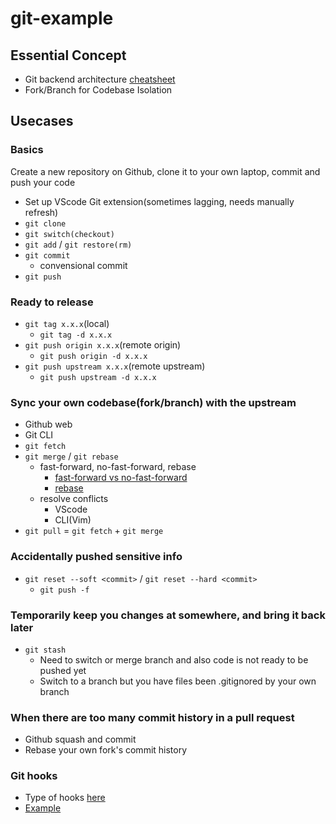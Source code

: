 # git-example

## Essential Concept

- Git backend architecture [cheatsheet](https://ndpsoftware.com/git-cheatsheet.html#loc=stash;)
- Fork/Branch for Codebase Isolation

## Usecases

### Basics
Create a new repository on Github, clone it to your own laptop, commit and push your code
- Set up VScode Git extension(sometimes lagging, needs manually refresh)
- `git clone`
- `git switch(checkout)`
- `git add` / `git restore(rm)`
- `git commit`
    - convensional commit
- `git push`

### Ready to release
- `git tag x.x.x`(local)
    - `git tag -d x.x.x`
- `git push origin x.x.x`(remote origin)
    - `git push origin -d x.x.x`
- `git push upstream x.x.x`(remote upstream)
    - `git push upstream -d x.x.x`

### Sync your own codebase(fork/branch) with the upstream
    
- Github web
- Git CLI
- `git fetch`
- `git merge` / `git rebase`
    - fast-forward, no-fast-forward, rebase
        - [fast-forward vs no-fast-forward](https://www.atlassian.com/git/tutorials/using-branches/git-merge)
        - [rebase](https://www.atlassian.com/git/tutorials/rewriting-history/git-rebase)
    - resolve conflicts
        - VScode
        - CLI(Vim)
- `git pull` = `git fetch` + `git merge`

### Accidentally pushed sensitive info
- `git reset --soft <commit>` / `git reset --hard <commit>`
    - `git push -f`

### Temporarily keep you changes at somewhere, and bring it back later
- `git stash`
    - Need to switch or merge branch and also code is not ready to be pushed yet
    - Switch to a branch but you have files been .gitignored by your own branch

### When there are too many commit history in a pull request
- Github squash and commit
- Rebase your own fork's commit history

### Git hooks
- Type of hooks [here](https://git-scm.com/docs/githooks)
- [Example](https://www.atlassian.com/git/tutorials/git-hooks)





